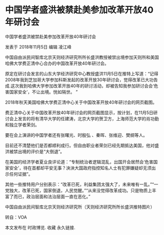 # 中国学者盛洪被禁赴美参加改革开放40年研讨会

中国学者盛洪被禁赴美参加改革开放40年研讨会

发表于 2018年11月5日 编辑 凌江峰

中国自由派民间智库北京天则经济研究所所长盛洪教授被禁出境参加天则所和美国哈佛大学费正清中心合办的中国改革开放40年研讨会。

原定在研讨会发言的山东大学经济研究中心教授盛洪11月5日在推特上写道：“记得2008年我到芝加哥大学参加科斯发起的改革开放30年研讨会，觉得改革已大功告成.这次我到哈佛大学参加改革开放40年的研讨活动，却被告知我参加研讨会会‘危害国家安全’，不让出境。恍如隔世。 ”

2018年秋天美国哈佛大学费正清中心关于中国改革开放40年研讨会的网页截图。

费正清中心关于中国改革开放40年研讨会的网页截图显示，按计划，在11月5日研讨会上发言的将有清华大学的任建涛，北京大学的贺卫方，上海师范大学的肖功勤和独立学者荣剑。

要在会上演讲的中国学者还有张曙光、时殷弘 、秦晖、张维迎、樊纲等人。

目前还不清楚他们是否都顺利成行。但自由职业者荣剑已经先期抵达美国，他对盛洪被禁出境的评价是“大倒退”。

在美国的经济学者夏业良评论道：“专制统治者逻辑混乱，出国开会居然会‘危害国家安全’，待在首都却平安无事？泱泱大国政府指控知名人士有犯罪嫌疑却无须出示任何证据”。

其他一些推特用户分别表示：“改革已死，利益集团太强大了，未来唯有一乱。”“一党独大，改革已死，国家倒退，人民觉醒。”“从来没觉得改革成功。只是物质上丰富了而已，政治层面和法治层面一直在恶化。”

中国自由派民间智库北京天则经济研究所（天则经济研究所所长盛洪推特图片）

转自：VOA

本文发布在 时政博览. 收藏 永久链接.